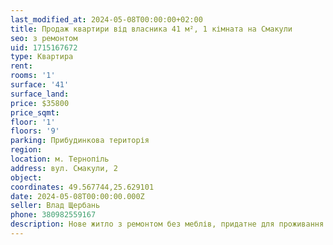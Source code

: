 ```yaml
---
last_modified_at: 2024-05-08T00:00:00+02:00
title: Продаж квартири від власника 41 м², 1 кімната на Смакули
seo: з ремонтом
uid: 1715167672
type: Квартира
rent:
rooms: '1'
surface: '41'
surface_land:
price: $35800
price_sqmt:
floor: '1'
floors: '9'
parking: Прибудинкова територія
region:
location: м. Тернопіль
address: вул. Смакули, 2
object:
coordinates: 49.567744,25.629101
date: 2024-05-08T00:00:00.000Z
seller: Влад Щербань
phone: 380982559167
description: Нове житло з ремонтом без меблів, придатне для проживання
---
```

